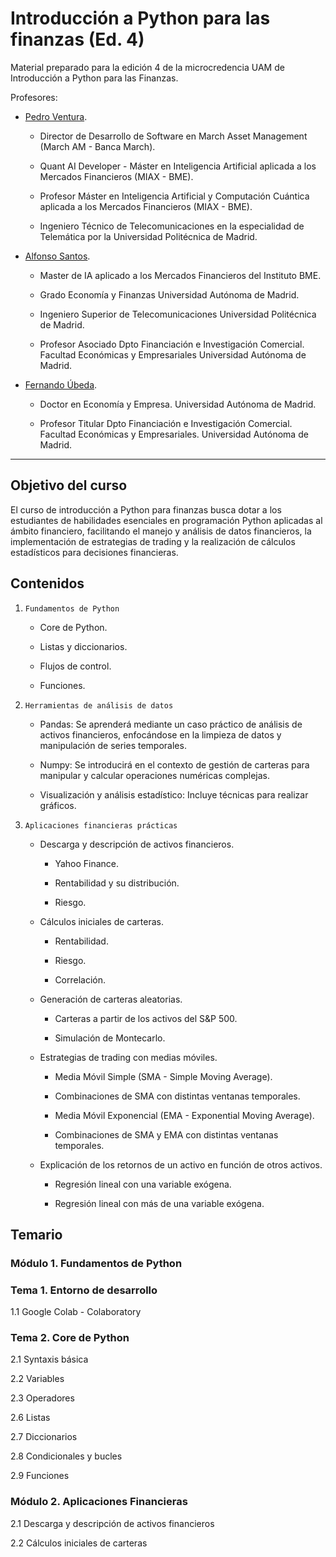 # Introducción a Python para las finanzas (Ed. 4)

Material preparado para la edición 4 de la microcredencia UAM de Introducción a Python para las Finanzas.

Profesores:

- [Pedro Ventura](https://www.linkedin.com/in/pedro-ramon-ventura-gomez/).

  - Director de Desarrollo de Software en March Asset Management (March AM - Banca March).

  - Quant AI Developer - Máster en Inteligencia Artificial aplicada a los Mercados Financieros (MIAX - BME).

  - Profesor Máster en Inteligencia Artificial y Computación Cuántica aplicada a los Mercados Financieros (MIAX - BME).

  - Ingeniero Técnico de Telecomunicaciones en la especialidad de Telemática por la Universidad Politécnica de Madrid.

- [Alfonso Santos](https://www.uam.es/Economicas/santos-ramon-alfonso/1242667903456.htm?language=es&pid=1242653687745&title=Santos%20Ram?n%20Alfonso).

  - Master de IA aplicado a los Mercados Financieros del Instituto BME.

  - Grado Economía y Finanzas Universidad Autónoma de Madrid.

  - Ingeniero Superior de Telecomunicaciones Universidad Politécnica de Madrid.

  - Profesor Asociado Dpto Financiación e Investigación Comercial. Facultad Económicas y Empresariales Universidad Autónoma de Madrid.

- [Fernando Úbeda](https://www.uam.es/Economicas/%C3%9Abeda-Mellina,-Fernando/1234888497623.htm?language=es&pid=1234888496695&title=?beda%20Mellina,%20Fernando).

  - Doctor en Economía y Empresa. Universidad Autónoma de Madrid.

  - Profesor Titular Dpto Financiación e Investigación Comercial. Facultad Económicas y Empresariales. Universidad Autónoma de Madrid.

<hr>

## Objetivo del curso

El curso de introducción a Python para finanzas busca dotar a los estudiantes de habilidades esenciales en programación Python aplicadas al ámbito financiero, facilitando el manejo y análisis de datos financieros, la implementación de estrategias de trading y la realización de cálculos estadísticos para decisiones financieras.

## Contenidos

1. `Fundamentos de Python`

   - Core de Python.

   - Listas y diccionarios.

   - Flujos de control.

   - Funciones.

2. `Herramientas de análisis de datos`

   - Pandas: Se aprenderá mediante un caso práctico de análisis de activos financieros, enfocándose en la limpieza de datos y manipulación de series temporales.

   - Numpy: Se introducirá en el contexto de gestión de carteras para manipular y calcular operaciones numéricas complejas.

   - Visualización y análisis estadístico: Incluye técnicas para realizar gráficos.

3. `Aplicaciones financieras prácticas`

   - Descarga y descripción de activos financieros.

     - Yahoo Finance.

     - Rentabilidad y su distribución.

     - Riesgo.

   - Cálculos iniciales de carteras.

     - Rentabilidad.

     - Riesgo.

     - Correlación.

   - Generación de carteras aleatorias.

     - Carteras a partir de los activos del S&P 500.

     - Simulación de Montecarlo.

   - Estrategias de trading con medias móviles.

     - Media Móvil Simple (SMA - Simple Moving Average).

     - Combinaciones de SMA con distintas ventanas temporales.

     - Media Móvil Exponencial (EMA - Exponential Moving Average).

     - Combinaciones de SMA y EMA con distintas ventanas temporales.

   - Explicación de los retornos de un activo en función de otros activos.

     - Regresión lineal con una variable exógena.

     - Regresión lineal con más de una variable exógena.

## Temario

### Módulo 1. Fundamentos de Python

### Tema 1. Entorno de desarrollo

1.1 Google Colab - Colaboratory

### Tema 2. Core de Python

2.1 Syntaxis básica

2.2 Variables

2.3 Operadores

2.6 Listas

2.7 Diccionarios

2.8 Condicionales y bucles

2.9 Funciones

### Módulo 2. Aplicaciones Financieras

2.1 Descarga y descripción de activos financieros

2.2 Cálculos iniciales de carteras
